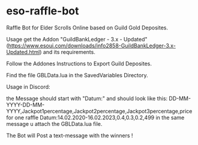 # eso-raffle-bot
Raffle Bot for Elder Scrolls Online based on Guild Gold Deposites.

Usage 
get the Addon "GuildBankLedger - 3.x - Updated" (https://www.esoui.com/downloads/info2858-GuildBankLedger-3.x-Updated.html) and its requirements.

Follow the Addones Instructions to Export Guild Deposites.

Find the file GBLData.lua in the SavedVariables Directory.

Usage in Discord:

the Message should start with "Datum:"  and should look like this:
      DD-MM-YYYY-DD-MM-YYYY,Jackpot1percentage,Jackpot2percentage,Jackpot3percentage,price for one raffle
Datum:14.02.2020-16.02.2023,0.4,0.3,0.2,499
 in the same message u attach the GBLData.lua file.
 
 The Bot will Post a text-message with the winners !
 
 
